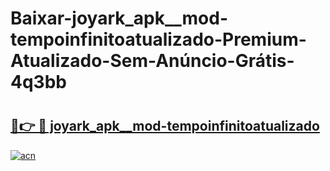 # Baixar-joyark_apk__mod-tempoinfinitoatualizado-Premium-Atualizado-Sem-Anúncio-Grátis-4q3bb

# <h2><a href="https://fmrpvi.esa.edu.pl?src=joyark_apk__mod-tempoinfinitoatualizado&ref=4q3bb">🔗👉 🔴 joyark_apk__mod-tempoinfinitoatualizado</a></h2>

[![acn](https://github.com/user-attachments/assets/0f9c940e-d8b0-45ae-aac7-cd30a18b3e1c)](https://fmrpvi.esa.edu.pl?src=joyark_apk__mod-tempoinfinitoatualizado&ref=4q3bb)

